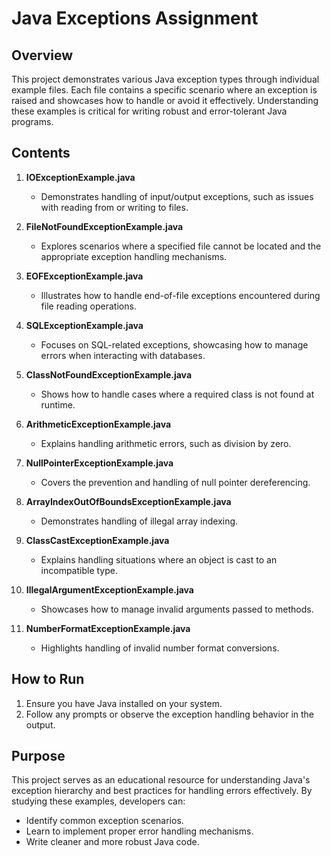 # Java Exceptions Assignment

## Overview
This project demonstrates various Java exception types through individual example files. Each file contains a specific scenario where an exception is raised and showcases how to handle or avoid it effectively. Understanding these examples is critical for writing robust and error-tolerant Java programs.

## Contents

1. **IOExceptionExample.java**
   - Demonstrates handling of input/output exceptions, such as issues with reading from or writing to files.

2. **FileNotFoundExceptionExample.java**
   - Explores scenarios where a specified file cannot be located and the appropriate exception handling mechanisms.

3. **EOFExceptionExample.java**
   - Illustrates how to handle end-of-file exceptions encountered during file reading operations.

4. **SQLExceptionExample.java**
   - Focuses on SQL-related exceptions, showcasing how to manage errors when interacting with databases.

5. **ClassNotFoundExceptionExample.java**
   - Shows how to handle cases where a required class is not found at runtime.

6. **ArithmeticExceptionExample.java**
   - Explains handling arithmetic errors, such as division by zero.

7. **NullPointerExceptionExample.java**
   - Covers the prevention and handling of null pointer dereferencing.

8. **ArrayIndexOutOfBoundsExceptionExample.java**
   - Demonstrates handling of illegal array indexing.

9. **ClassCastExceptionExample.java**
   - Explains handling situations where an object is cast to an incompatible type.

10. **IllegalArgumentExceptionExample.java**
    - Showcases how to manage invalid arguments passed to methods.

11. **NumberFormatExceptionExample.java**
    - Highlights handling of invalid number format conversions.

## How to Run
1. Ensure you have Java installed on your system.
2. Follow any prompts or observe the exception handling behavior in the output.

## Purpose
This project serves as an educational resource for understanding Java's exception hierarchy and best practices for handling errors effectively. By studying these examples, developers can:
- Identify common exception scenarios.
- Learn to implement proper error handling mechanisms.
- Write cleaner and more robust Java code.


